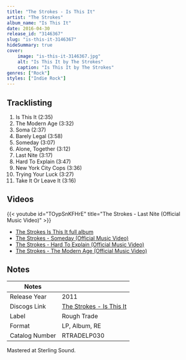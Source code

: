 ```yaml
---
title: "The Strokes - Is This It"
artist: "The Strokes"
album_name: "Is This It"
date: 2016-04-30
release_id: "3146367"
slug: "is-this-it-3146367"
hideSummary: true
cover:
    image: "is-this-it-3146367.jpg"
    alt: "Is This It by The Strokes"
    caption: "Is This It by The Strokes"
genres: ["Rock"]
styles: ["Indie Rock"]
---
```


## Tracklisting
1. Is This It (2:35)
2. The Modern Age (3:32)
3. Soma (2:37)
4. Barely Legal (3:58)
5. Someday (3:07)
6. Alone, Together (3:12)
7. Last Nite (3:17)
8. Hard To Explain (3:47)
9. New York City Cops (3:36)
10. Trying Your Luck (3:27)
11. Take It Or Leave It (3:16)

## Videos
{{< youtube id="TOypSnKFHrE" title="The Strokes - Last Nite (Official Music Video)" >}}
- [The Strokes   Is This It full album](https://www.youtube.com/watch?v=QfquOawYIuE)
- [The Strokes - Someday (Official Music Video)](https://www.youtube.com/watch?v=knU9gRUWCno)
- [The Strokes - Hard To Explain (Official Music Video)](https://www.youtube.com/watch?v=BXkm6h6uq0k)
- [The Strokes - The Modern Age (Official Music Video)](https://www.youtube.com/watch?v=RzO7IGWGxu8)


## Notes

| Notes          |             |
| ---------------| ----------- |
| Release Year   | 2011 |
| Discogs Link   | [The Strokes - Is This It](https://www.discogs.com/release/3146367-The-Strokes-Is-This-It) |
| Label          | Rough Trade |
| Format         | LP, Album, RE |
| Catalog Number | RTRADELP030 |

Mastered at Sterling Sound.

